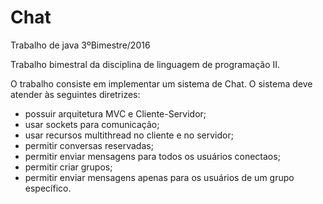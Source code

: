 # Chat
Trabalho de java 3ºBimestre/2016

Trabalho bimestral da disciplina de linguagem de programação II.

O trabalho consiste em implementar um sistema de Chat. O sistema deve atender às seguintes diretrizes:
- possuir arquitetura MVC e Cliente-Servidor;
- usar sockets para comunicação;
- usar recursos multithread no cliente e no servidor;
- permitir conversas reservadas;
- permitir enviar mensagens para todos os usuários conectaos;
- permitir criar grupos;
- permitir enviar mensagens apenas para os usuários de um grupo específico.
